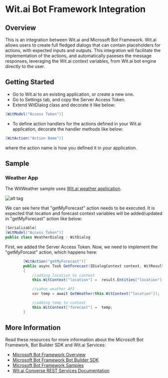 # Wit.ai Bot Framework Integration

## Overview
This is an integration between Wit.ai and Microsoft Bot Framework. Wit.ai allows users to create full fledged dialogs that can contain placeholders for actions, with expected inputs and outputs. This integration will facilitate the implementation of the actions, and automatically paseses the message responses, leveraging the Wit.ai context variables, from Wit.ai bot engine directly to the user.

## Getting Started

* Go to Wit.ai to an existing application, or create a new one.
* Go to Settings tab, and copy the Server Access Token.
* Extend WitDialog class and decorate it like below:
```csharp
[WitModel("Access Token")]
```
* To define action handlers for the actions defined in your Wit.ai application, decorate the handler methods like below:
```csharp
[WitAction("Action Name")]
```
where the action name is how you defined it in your application.

## Sample
### Weather App
The WitWeather sample uses [Wit.ai weather application](https://wit.ai/q3blend/weatherApp).

![alt tag](https://i.imgur.com/vtVQAYf.png)

We can see here that "getMyForecast" action needs to be executed. It is expected that location and forecast context variables will be added/updated in "getMyForecast" action like below:

```csharp
[Serializable]
[WitModel("Access Token")]
public class WeatherDialog : WitDialog
```

First, we added the Server Access Token. Now, we need to implement the "getMyForcast" action, which happens here:

```csharp
        [WitAction("getMyForecast")]
        public async Task GetForecast(IDialogContext context, WitResult result)
        {
            //adding location to context
            this.WitContext["location"] =  result.Entities["location"][0].Value;

            //yahoo weather API
            var temp = await GetWeather(this.WitContext["location"]);

            //adding temp to context
            this.WitContext["forecast"] =  temp;
        }
```

## More Information
Read these resources for more information about the Microsoft Bot Framework, Bot Builder SDK and Wit.ai Services:

* [Microsoft Bot Framework Overview](https://docs.botframework.com/en-us/)
* [Microsoft Bot Framework Bot Builder SDK](https://github.com/Microsoft/BotBuilder)
* [Microsoft Bot Framework Samples](https://github.com/Microsoft/BotBuilder-Samples)
* [Wit.ai Converse REST Services Documentation](https://wit.ai/docs/http/20160526#post--converse-link)

